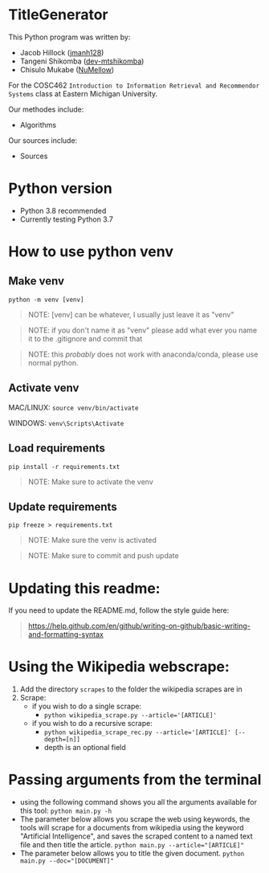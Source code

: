 # TitleGenerator
This Python program was written by:
- Jacob Hillock ([jmanh128](https://github.com/jmanh128))
- Tangeni Shikomba ([dev-mtshikomba](https://github.com/dev-mtshikomba))
- Chisulo Mukabe ([NuMellow](https://github.com/NuMellow))

For the COSC462 `Introduction to Information Retrieval and Recommendor Systems` class at Eastern Michigan University.

Our methodes include:
- Algorithms

Our sources include:
- Sources

# Python version

- Python 3.8 recommended
- Currently testing Python 3.7 

# How to use python venv
## **Make venv**
`python -m venv [venv]`

> NOTE: [venv] can be whatever, I usually just leave it as "venv"

> NOTE: if you don't name it as "venv" please add what ever you name it to the .gitignore and commit that

> NOTE: this *probably* does not work with anaconda/conda, please use normal python.

## **Activate venv**
MAC/LINUX: `source venv/bin/activate`

WINDOWS: `venv\Scripts\Activate`

## **Load requirements**
`pip install -r requirements.txt`

> NOTE: Make sure to activate the venv

## **Update requirements**
`pip freeze > requirements.txt`

> NOTE: Make sure the venv is activated

> NOTE: Make sure to commit and push update


# Updating this readme:
If you need to update the README.md, follow the style guide here: 
> https://help.github.com/en/github/writing-on-github/basic-writing-and-formatting-syntax

# Using the Wikipedia webscrape:
1. Add the directory `scrapes` to the folder the wikipedia scrapes are in
2. Scrape:
   - if you wish to do a single scrape:
     - `python wikipedia_scrape.py --article='[ARTICLE]'`
   - if you wish to do a recursive scrape:
     - `python wikipedia_scrape_rec.py --article='[ARTICLE]' [--depth=[n]]`
     - depth is an optional field

# Passing arguments from the terminal
- using the following command shows you all the arguments available for this tool:
`python main.py -h`
- The parameter below allows you scrape the web using keywords, the tools will scrape for a documents from wikipedia using the keyword "Artificial Intelligence", and saves the scraped content to a named text file and then title the article.
`python main.py --article="[ARTICLE]"`
- The parameter below allows you to title the given document.
`python main.py --doc="[DOCUMENT]"`